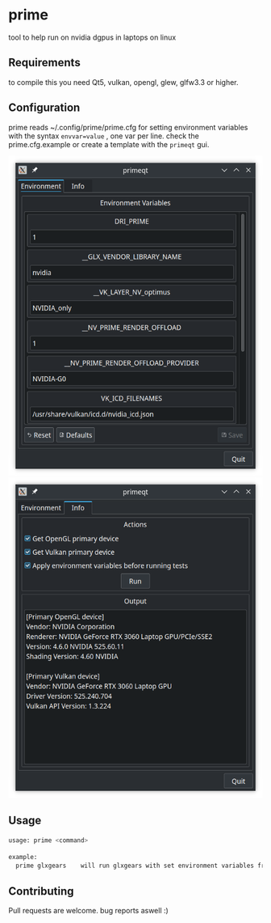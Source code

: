 # prime
tool to help run on nvidia dgpus in laptops on linux

## Requirements

to compile this you need Qt5, vulkan, opengl, glew, glfw3.3 or higher.

## Configuration

prime reads ~/.config/prime/prime.cfg for setting environment variables with the syntax `envvar=value` , one var per line.
check the prime.cfg.example or create a template with the `primeqt` gui.

![Screenshot](Screenshot_env.png)
![Screenshot](Screenshot_info.png)

## Usage

```bash
usage: prime <command>

example:
  prime glxgears    will run glxgears with set environment variables from ~/.config/prime/prime.cfg

```

## Contributing
Pull requests are welcome. bug reports aswell :)
